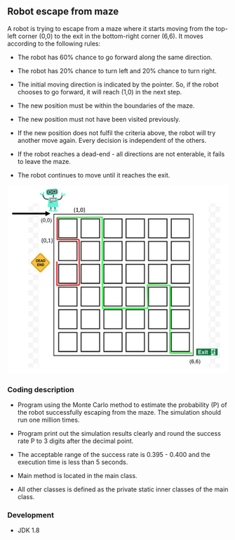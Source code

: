 ## Robot escape from maze

A robot is trying to escape from a maze where it starts moving from the top-left corner 
(0,0) to the exit in the bottom-right corner (6,6). It moves according to the following 
rules:

- The robot has 60% chance to go forward along the same direction.

- The robot has 20% chance to turn left and 20% chance to turn right.

- The initial moving direction is indicated by the pointer. So, if the robot chooses 
to go forward, it will reach (1,0) in the next step.

- The new position must be within the boundaries of the maze.

- The new position must not have been visited previously.

- If the new position does not fulfil the criteria above, the robot will try another 
move again. Every decision is independent of the others.

- If the robot reaches a dead-end - all directions are not enterable, it fails to 
leave the maze.

- The robot continues to move until it reaches the exit.

![Question Image](images/question.jpg)

### Coding description

- Program using the Monte Carlo method to estimate the probability (P) of the robot
successfully escaping from the maze. The simulation should run one million times.

- Program print out the simulation results clearly and round the success rate P to
3 digits after the decimal point.

- The acceptable range of the success rate is 0.395 - 0.400 and the execution time 
is less than 5 seconds.

- Main method is located in the main class.

- All other classes is defined as the private static inner classes of the main class.

### Development

- JDK 1.8
